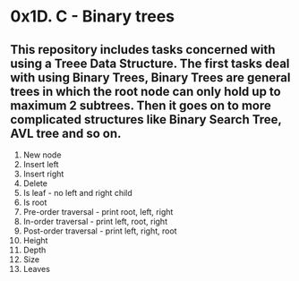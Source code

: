 # 0x1D. C - Binary trees
## This repository includes tasks concerned with using a Treee Data Structure. The first tasks deal with using Binary Trees, Binary Trees are general trees in which the root node can only hold up to maximum 2 subtrees. Then it goes on to more complicated structures like Binary Search Tree, AVL tree and so on.
1. New node
1. Insert left
1. Insert right
1. Delete
1. Is leaf - no left and right child
1. Is root
1. Pre-order traversal - print root, left, right
1. In-order traversal - print left, root, right
1. Post-order traversal - print left, right, root
1. Height
1. Depth
1. Size
1. Leaves
